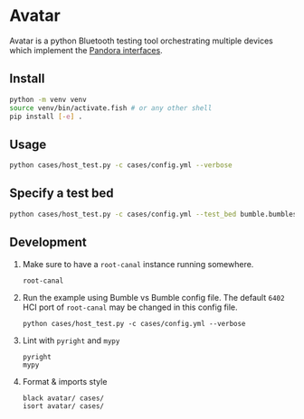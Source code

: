 # Avatar

Avatar is a python Bluetooth testing tool orchestrating multiple devices which
implement the [Pandora interfaces](
https://github.com/google/bt-test-interfaces).

## Install

```bash
python -m venv venv
source venv/bin/activate.fish # or any other shell
pip install [-e] .
```

## Usage

```bash
python cases/host_test.py -c cases/config.yml --verbose
```

## Specify a test bed
```bash
python cases/host_test.py -c cases/config.yml --test_bed bumble.bumbles --verbose
```

## Development

1. Make sure to have a `root-canal` instance running somewhere.
   ```bash
   root-canal
   ```

1. Run the example using Bumble vs Bumble config file. The default `6402` HCI
   port of `root-canal` may be changed in this config file.
   ```
   python cases/host_test.py -c cases/config.yml --verbose
   ```

1. Lint with `pyright` and `mypy`
   ```
   pyright
   mypy
   ```

1. Format & imports style
   ```
   black avatar/ cases/
   isort avatar/ cases/
   ```
